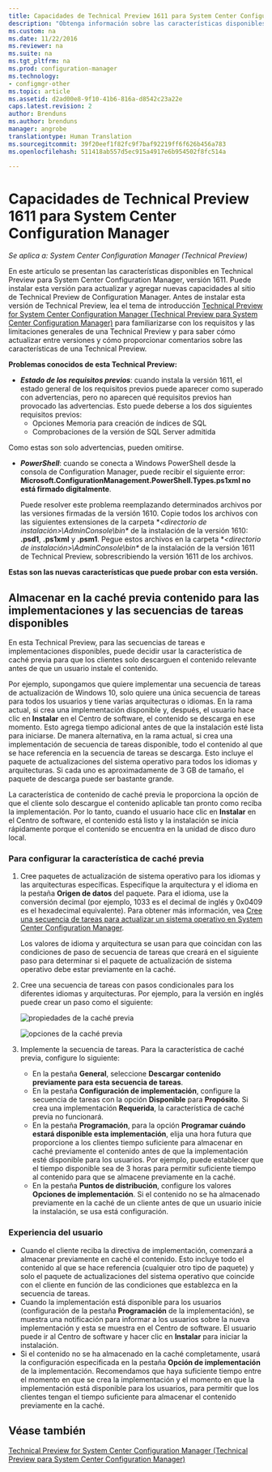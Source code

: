 ```yaml
---
title: Capacidades de Technical Preview 1611 para System Center Configuration Manager | Microsoft Docs
description: "Obtenga información sobre las características disponibles en Technical Preview para System Center Configuration Manager, versión 1611."
ms.custom: na
ms.date: 11/22/2016
ms.reviewer: na
ms.suite: na
ms.tgt_pltfrm: na
ms.prod: configuration-manager
ms.technology:
- configmgr-other
ms.topic: article
ms.assetid: d2ad00e8-9f10-41b6-816a-d8542c23a22e
caps.latest.revision: 2
author: Brenduns
ms.author: brenduns
manager: angrobe
translationtype: Human Translation
ms.sourcegitcommit: 39f20eef1f82fc9f7baf92219ff6f626b456a783
ms.openlocfilehash: 511418ab557d5ec915a4917e6b954502f8fc514a

---
```

# <a name="capabilities-in-technical-preview-1611-for-system-center-configuration-manager"></a>Capacidades de Technical Preview 1611 para System Center Configuration Manager

*Se aplica a: System Center Configuration Manager (Technical Preview)*



En este artículo se presentan las características disponibles en Technical Preview para System Center Configuration Manager, versión 1611. Puede instalar esta versión para actualizar y agregar nuevas capacidades al sitio de Technical Preview de Configuration Manager. Antes de instalar esta versión de Technical Preview, lea el tema de introducción [Technical Preview for System Center Configuration Manager (Technical Preview para System Center Configuration Manager)](../../core/get-started/technical-preview.md) para familiarizarse con los requisitos y las limitaciones generales de una Technical Preview y para saber cómo actualizar entre versiones y cómo proporcionar comentarios sobre las características de una Technical Preview.    

**Problemas conocidos de esta Technical Preview:**   
- ***Estado de los requisitos previos***: cuando instala la versión 1611, el estado general de los requisitos previos puede aparecer como superado con advertencias, pero no aparecen qué requisitos previos han provocado las advertencias. Esto puede deberse a los dos siguientes requisitos previos:
  - Opciones Memoria para creación de índices de SQL
  - Comprobaciones de la versión de SQL Server admitida  

 Como estas son solo advertencias, pueden omitirse.

- ***PowerShell***: cuando se conecta a Windows PowerShell desde la consola de Configuration Manager, puede recibir el siguiente error: **Microsoft.ConfigurationManagement.PowerShell.Types.ps1xml no está firmado digitalmente**.  

   Puede resolver este problema reemplazando determinados archivos por las versiones firmadas de la versión 1610. Copie todos los archivos con las siguientes extensiones de la carpeta **&lt;directorio de instalación>\AdminConsole\bin\** de la instalación de la versión 1610: **.psd1**, **.ps1xml** y **.psm1**. Pegue estos archivos en la carpeta **&lt;directorio de instalación>\AdminConsole\bin\** de la instalación de la versión 1611 de Technical Preview, sobrescribiendo la versión 1611 de los archivos.


**Estas son las nuevas características que puede probar con esta versión.**  

## <a name="pre-cache-content-for-available-deployments-and-task-sequences"></a>Almacenar en la caché previa contenido para las implementaciones y las secuencias de tareas disponibles
En esta Technical Preview, para las secuencias de tareas e implementaciones disponibles, puede decidir usar la característica de caché previa para que los clientes solo descarguen el contenido relevante antes de que un usuario instale el contenido.

Por ejemplo, supongamos que quiere implementar una secuencia de tareas de actualización de Windows 10, solo quiere una única secuencia de tareas para todos los usuarios y tiene varias arquitecturas o idiomas. En la rama actual, si crea una implementación disponible y, después, el usuario hace clic en **Instalar** en el Centro de software, el contenido se descarga en ese momento. Esto agrega tiempo adicional antes de que la instalación esté lista para iniciarse. De manera alternativa, en la rama actual, si crea una implementación de secuencia de tareas disponible, todo el contenido al que se hace referencia en la secuencia de tareas se descarga. Esto incluye el paquete de actualizaciones del sistema operativo para todos los idiomas y arquitecturas. Si cada uno es aproximadamente de 3 GB de tamaño, el paquete de descarga puede ser bastante grande.

La característica de contenido de caché previa le proporciona la opción de que el cliente solo descargue el contenido aplicable tan pronto como reciba la implementación. Por lo tanto, cuando el usuario hace clic en **Instalar** en el Centro de software, el contenido está listo y la instalación se inicia rápidamente porque el contenido se encuentra en la unidad de disco duro local.

### <a name="to-configure-the-pre-cache-feature"></a>Para configurar la característica de caché previa

1. Cree paquetes de actualización de sistema operativo para los idiomas y las arquitecturas específicas. Especifique la arquitectura y el idioma en la pestaña **Origen de datos** del paquete. Para el idioma, use la conversión decimal (por ejemplo, 1033 es el decimal de inglés y 0x0409 es el hexadecimal equivalente). Para obtener más información, vea [Cree una secuencia de tareas para actualizar un sistema operativo en System Center Configuration Manager](/sccm/osd/deploy-use/create-a-task-sequence-to-upgrade-an-operating-system).

    Los valores de idioma y arquitectura se usan para que coincidan con las condiciones de paso de secuencia de tareas que creará en el siguiente paso para determinar si el paquete de actualización de sistema operativo debe estar previamente en la caché.
2. Cree una secuencia de tareas con pasos condicionales para los diferentes idiomas y arquitecturas. Por ejemplo, para la versión en inglés puede crear un paso como el siguiente:

    ![propiedades de la caché previa](media/precacheproperties2.png)

    ![opciones de la caché previa](media/precacheoptions2.png)  

3. Implemente la secuencia de tareas. Para la característica de caché previa, configure lo siguiente:
    - En la pestaña **General**, seleccione **Descargar contenido previamente para esta secuencia de tareas**.
    - En la pestaña **Configuración de implementación**, configure la secuencia de tareas con la opción **Disponible** para **Propósito**. Si crea una implementación **Requerida**, la característica de caché previa no funcionará.
    - En la pestaña **Programación**, para la opción **Programar cuándo estará disponible esta implementación**, elija una hora futura que proporcione a los clientes tiempo suficiente para almacenar en caché previamente el contenido antes de que la implementación esté disponible para los usuarios. Por ejemplo, puede establecer que el tiempo disponible sea de 3 horas para permitir suficiente tiempo al contenido para que se almacene previamente en la caché.  
    - En la pestaña **Puntos de distribución**, configure los valores **Opciones de implementación**. Si el contenido no se ha almacenado previamente en la caché de un cliente antes de que un usuario inicie la instalación, se usa está configuración.


### <a name="user-experience"></a>Experiencia del usuario
- Cuando el cliente reciba la directiva de implementación, comenzará a almacenar previamente en caché el contenido. Esto incluye todo el contenido al que se hace referencia (cualquier otro tipo de paquete) y solo el paquete de actualizaciones del sistema operativo que coincide con el cliente en función de las condiciones que establezca en la secuencia de tareas.
- Cuando la implementación está disponible para los usuarios (configuración de la pestaña **Programación** de la implementación), se muestra una notificación para informar a los usuarios sobre la nueva implementación y esta se muestra en el Centro de software. El usuario puede ir al Centro de software y hacer clic en **Instalar** para iniciar la instalación.
- Si el contenido no se ha almacenado en la caché completamente, usará la configuración especificada en la pestaña **Opción de implementación** de la implementación. Recomendamos que haya suficiente tiempo entre el momento en que se crea la implementación y el momento en que la implementación está disponible para los usuarios, para permitir que los clientes tengan el tiempo suficiente para almacenar el contenido previamente en la caché.


## <a name="see-also"></a>Véase también
[Technical Preview for System Center Configuration Manager (Technical Preview para System Center Configuration Manager)](../../core/get-started/technical-preview.md)



<!--HONumber=Dec16_HO3-->


